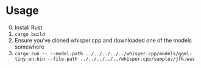 # Usage 

0. Install Rust
1. `cargo build`
2. Ensure you've cloned whisper.cpp and downloaded one of the models somewhere
3. `cargo run -- --model-path ../../../../../whisper.cpp/models/ggml-tiny.en.bin --file-path ../../../../../whisper.cpp/samples/jfk.wav`
